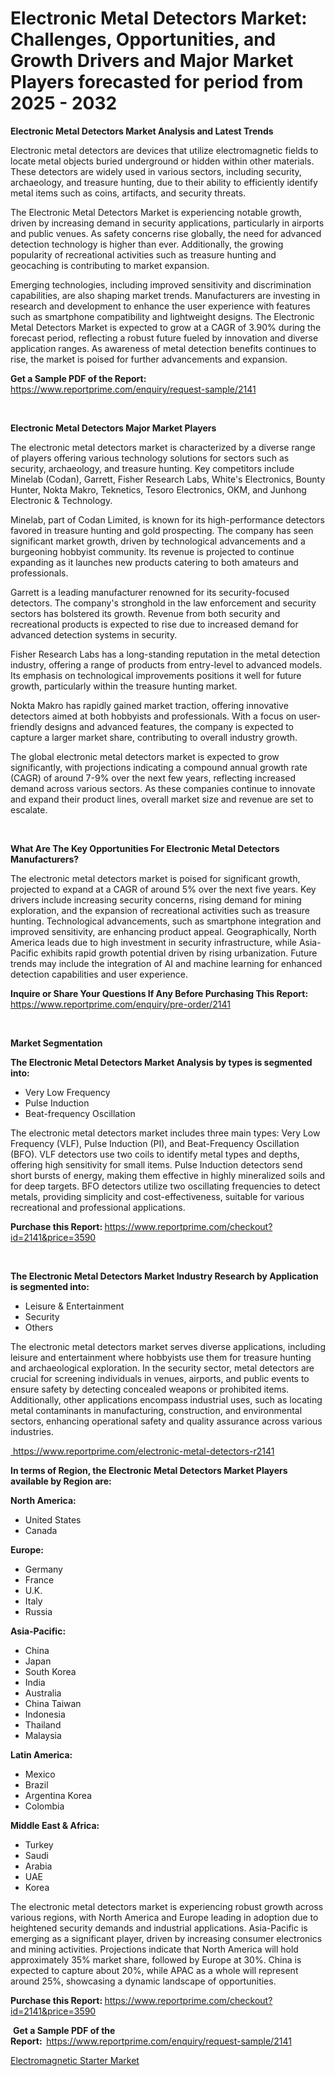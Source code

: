 <p><h1>Electronic Metal Detectors Market: Challenges, Opportunities, and Growth Drivers and Major Market Players forecasted for period from 2025 - 2032</h1></p><p><strong>Electronic Metal Detectors Market Analysis and Latest Trends</strong></p>
<p><p>Electronic metal detectors are devices that utilize electromagnetic fields to locate metal objects buried underground or hidden within other materials. These detectors are widely used in various sectors, including security, archaeology, and treasure hunting, due to their ability to efficiently identify metal items such as coins, artifacts, and security threats.</p><p>The Electronic Metal Detectors Market is experiencing notable growth, driven by increasing demand in security applications, particularly in airports and public venues. As safety concerns rise globally, the need for advanced detection technology is higher than ever. Additionally, the growing popularity of recreational activities such as treasure hunting and geocaching is contributing to market expansion.</p><p>Emerging technologies, including improved sensitivity and discrimination capabilities, are also shaping market trends. Manufacturers are investing in research and development to enhance the user experience with features such as smartphone compatibility and lightweight designs. The Electronic Metal Detectors Market is expected to grow at a CAGR of 3.90% during the forecast period, reflecting a robust future fueled by innovation and diverse application ranges. As awareness of metal detection benefits continues to rise, the market is poised for further advancements and expansion.</p></p>
<p><strong>Get a Sample PDF of the Report:&nbsp;</strong> <a href="https://www.reportprime.com/enquiry/request-sample/2141?utm_campaign=3526&utm_medium=2&utm_source=Github&utm_content=ia&utm_term=18032025&utm_id=electronic-metal-detectors">https://www.reportprime.com/enquiry/request-sample/2141</a></p>
<p>&nbsp;</p>
<p><strong>Electronic Metal Detectors Major Market Players</strong></p>
<p><p>The electronic metal detectors market is characterized by a diverse range of players offering various technology solutions for sectors such as security, archaeology, and treasure hunting. Key competitors include Minelab (Codan), Garrett, Fisher Research Labs, White's Electronics, Bounty Hunter, Nokta Makro, Teknetics, Tesoro Electronics, OKM, and Junhong Electronic & Technology.</p><p>Minelab, part of Codan Limited, is known for its high-performance detectors favored in treasure hunting and gold prospecting. The company has seen significant market growth, driven by technological advancements and a burgeoning hobbyist community. Its revenue is projected to continue expanding as it launches new products catering to both amateurs and professionals.</p><p>Garrett is a leading manufacturer renowned for its security-focused detectors. The company's stronghold in the law enforcement and security sectors has bolstered its growth. Revenue from both security and recreational products is expected to rise due to increased demand for advanced detection systems in security.</p><p>Fisher Research Labs has a long-standing reputation in the metal detection industry, offering a range of products from entry-level to advanced models. Its emphasis on technological improvements positions it well for future growth, particularly within the treasure hunting market.</p><p>Nokta Makro has rapidly gained market traction, offering innovative detectors aimed at both hobbyists and professionals. With a focus on user-friendly designs and advanced features, the company is expected to capture a larger market share, contributing to overall industry growth.</p><p>The global electronic metal detectors market is expected to grow significantly, with projections indicating a compound annual growth rate (CAGR) of around 7-9% over the next few years, reflecting increased demand across various sectors. As these companies continue to innovate and expand their product lines, overall market size and revenue are set to escalate.</p></p>
<p>&nbsp;</p>
<p><strong>What Are The Key Opportunities For Electronic Metal Detectors Manufacturers?</strong></p>
<p><p>The electronic metal detectors market is poised for significant growth, projected to expand at a CAGR of around 5% over the next five years. Key drivers include increasing security concerns, rising demand for mining exploration, and the expansion of recreational activities such as treasure hunting. Technological advancements, such as smartphone integration and improved sensitivity, are enhancing product appeal. Geographically, North America leads due to high investment in security infrastructure, while Asia-Pacific exhibits rapid growth potential driven by rising urbanization. Future trends may include the integration of AI and machine learning for enhanced detection capabilities and user experience.</p></p>
<p><strong>Inquire or Share Your Questions If Any Before Purchasing This Report:</strong> <a href="https://www.reportprime.com/enquiry/pre-order/2141?utm_campaign=3526&utm_medium=2&utm_source=Github&utm_content=ia&utm_term=18032025&utm_id=electronic-metal-detectors">https://www.reportprime.com/enquiry/pre-order/2141</a></p>
<p>&nbsp;</p>
<p><strong>Market Segmentation</strong></p>
<p><strong>The Electronic Metal Detectors Market Analysis by types is segmented into:</strong></p>
<p><ul><li>Very Low Frequency</li><li>Pulse Induction</li><li>Beat-frequency Oscillation</li></ul></p>
<p><p>The electronic metal detectors market includes three main types: Very Low Frequency (VLF), Pulse Induction (PI), and Beat-Frequency Oscillation (BFO). VLF detectors use two coils to identify metal types and depths, offering high sensitivity for small items. Pulse Induction detectors send short bursts of energy, making them effective in highly mineralized soils and for deep targets. BFO detectors utilize two oscillating frequencies to detect metals, providing simplicity and cost-effectiveness, suitable for various recreational and professional applications.</p></p>
<p><strong>Purchase this Report:&nbsp;</strong><a href="https://www.reportprime.com/checkout?id=2141&price=3590&utm_campaign=3526&utm_medium=2&utm_source=Github&utm_content=ia&utm_term=18032025&utm_id=electronic-metal-detectors">https://www.reportprime.com/checkout?id=2141&price=3590</a></p>
<p>&nbsp;</p>
<p><strong>The Electronic Metal Detectors Market Industry Research by Application is segmented into:</strong></p>
<p><ul><li>Leisure & Entertainment</li><li>Security</li><li>Others</li></ul></p>
<p><p>The electronic metal detectors market serves diverse applications, including leisure and entertainment where hobbyists use them for treasure hunting and archaeological exploration. In the security sector, metal detectors are crucial for screening individuals in venues, airports, and public events to ensure safety by detecting concealed weapons or prohibited items. Additionally, other applications encompass industrial uses, such as locating metal contaminants in manufacturing, construction, and environmental sectors, enhancing operational safety and quality assurance across various industries.</p></p>
<p><a href="https://www.reportprime.com/electronic-metal-detectors-r2141?utm_campaign=3526&utm_medium=2&utm_source=Github&utm_content=ia&utm_term=18032025&utm_id=electronic-metal-detectors">&nbsp;https://www.reportprime.com/electronic-metal-detectors-r2141</a></p>
<p><strong>In terms of Region, the Electronic Metal Detectors Market Players available by Region are:</strong></p>
<p>
    <p> <strong> North America: </strong>
        <ul>
            <li>United States</li>
            <li>Canada</li>
        </ul>
        </p> 
    <p> <strong> Europe: </strong>
        <ul>
            <li>Germany</li>
            <li>France</li>
            <li>U.K.</li>
            <li>Italy</li>
            <li>Russia</li>
        </ul>
        </p> 
    <p> <strong> Asia-Pacific: </strong>
        <ul>
            <li>China</li>
            <li>Japan</li>
            <li>South Korea</li>
            <li>India</li>
            <li>Australia</li>
            <li>China Taiwan</li>
            <li>Indonesia</li>
            <li>Thailand</li>
            <li>Malaysia</li>
        </ul>
        </p> 
    <p> <strong> Latin America: </strong>
        <ul>
            <li>Mexico</li>
            <li>Brazil</li>
            <li>Argentina Korea</li>
            <li>Colombia</li>
        </ul>
        </p> 
    <p> <strong> Middle East & Africa: </strong>
        <ul>
            <li>Turkey</li>
            <li>Saudi</li>
            <li>Arabia</li>
            <li>UAE</li>
            <li>Korea</li>
        </ul>
    </p>
    </p>
<p><p>The electronic metal detectors market is experiencing robust growth across various regions, with North America and Europe leading in adoption due to heightened security demands and industrial applications. Asia-Pacific is emerging as a significant player, driven by increasing consumer electronics and mining activities. Projections indicate that North America will hold approximately 35% market share, followed by Europe at 30%. China is expected to capture about 20%, while APAC as a whole will represent around 25%, showcasing a dynamic landscape of opportunities.</p></p>
<p><strong>Purchase this Report: </strong><a href="https://www.reportprime.com/checkout?id=2141&price=3590&utm_campaign=3526&utm_medium=2&utm_source=Github&utm_content=ia&utm_term=18032025&utm_id=electronic-metal-detectors">https://www.reportprime.com/checkout?id=2141&price=3590</a></p>
<p>&nbsp;<strong>Get a Sample PDF of the Report:&nbsp;&nbsp;</strong><a href="https://www.reportprime.com/enquiry/request-sample/2141?utm_campaign=3526&utm_medium=2&utm_source=Github&utm_content=ia&utm_term=18032025&utm_id=electronic-metal-detectors">https://www.reportprime.com/enquiry/request-sample/2141</a></p>
<p><strong></strong></p>
<p><p><a href="https://github.com/fabrehugessf/Market-Research-Report-List-1/blob/main/electromagnetic-starter-market.md?utm_campaign=3526&utm_medium=2&utm_source=Github&utm_content=ia&utm_term=18032025&utm_id=electronic-metal-detectors">Electromagnetic Starter Market</a></p></p>